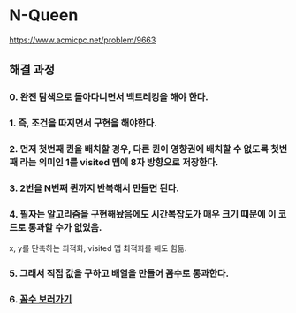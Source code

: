 # N-Queen
https://www.acmicpc.net/problem/9663
## 해결 과정
### 0. 완전 탐색으로 돌아다니면서 백트레킹을 해야 한다.
### 1. 즉, 조건을 따지면서 구현을 해야한다.
### 2. 먼저 첫번째 퀸을 배치할 경우, 다른 퀸이 영향권에 배치할 수 없도록 첫번째 라는 의미인 1를 visited 맵에 8자 방향으로 저장한다.
### 3. 2번을 N번째 퀸까지 반복해서 만들면 된다.
### 4. 필자는 알고리즘을 구현해놨음에도 시간복잡도가 매우 크기 때문에 이 코드로 통과할 수가 없었음.
x, y를 단축하는 최적화, visited 맵 최적화를 해도 힘듦.   
### 5. 그래서 직접 값을 구하고 배열을 만들어 꼼수로 통과한다.
### 6. [꼼수 보러가기](https://github.com/alsrua7222/BOJ_Algorithm_Study/blob/main/Solved/9663/9663_data_set.txt)
